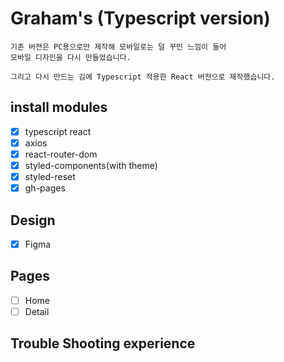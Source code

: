 # Graham's (Typescript version)

```
기존 버젼은 PC용으로만 제작해 모바일로는 덜 꾸민 느낌이 들어
모바일 디자인을 다시 만들었습니다.

그리고 다시 만드는 김에 Typescript 적용한 React 버전으로 제작했습니다.
```

## install modules

-   [x] typescript react
-   [x] axios
-   [x] react-router-dom
-   [x] styled-components(with theme)
-   [x] styled-reset
-   [x] gh-pages

## Design

-   [x] Figma

## Pages

-   [ ] Home
-   [ ] Detail

## Trouble Shooting experience
